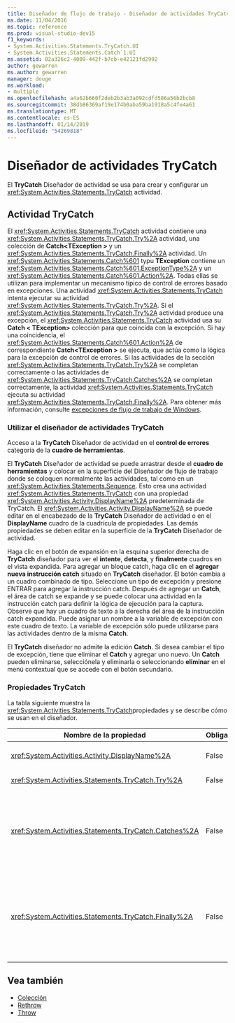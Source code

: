 ```yaml
---
title: Diseñador de flujo de trabajo - Diseñador de actividades TryCatch
ms.date: 11/04/2016
ms.topic: reference
ms.prod: visual-studio-dev15
f1_keywords:
- System.Activities.Statements.TryCatch.UI
- System.Activities.Statements.Catch`1.UI
ms.assetid: 02a326c2-4009-442f-b7cb-e42121fd2992
author: gewarren
ms.author: gewarren
manager: douge
ms.workload:
- multiple
ms.openlocfilehash: a4a62b660f2deb2b3ab3a092cdfd586a56b2bcb8
ms.sourcegitcommit: 38db86369af19e174b0aba59ba1918a5c4fe4a61
ms.translationtype: MT
ms.contentlocale: es-ES
ms.lasthandoff: 01/14/2019
ms.locfileid: "54269818"
---
```

# <a name="trycatch-activity-designer"></a>Diseñador de actividades TryCatch

El **TryCatch** Diseñador de actividad se usa para crear y configurar un <xref:System.Activities.Statements.TryCatch> actividad.

## <a name="the-trycatch-activity"></a>Actividad TryCatch
 El <xref:System.Activities.Statements.TryCatch> actividad contiene una <xref:System.Activities.Statements.TryCatch.Try%2A> actividad, una colección de **Catch\<TException >** y un <xref:System.Activities.Statements.TryCatch.Finally%2A> actividad. Un <xref:System.Activities.Statements.Catch%601> typu **TException** contiene un <xref:System.Activities.Statements.Catch%601.ExceptionType%2A> y un <xref:System.Activities.Statements.Catch%601.Action%2A>. Todas ellas se utilizan para implementar un mecanismo típico de control de errores basado en excepciones. Una actividad <xref:System.Activities.Statements.TryCatch> intenta ejecutar su actividad <xref:System.Activities.Statements.TryCatch.Try%2A>. Si el <xref:System.Activities.Statements.TryCatch.Try%2A> actividad produce una excepción, el <xref:System.Activities.Statements.TryCatch> actividad usa su **Catch < TException\>**  colección para que coincida con la excepción. Si hay una coincidencia, el <xref:System.Activities.Statements.Catch%601.Action%2A> de correspondiente **Catch\<TException >** se ejecuta, que actúa como la lógica para la excepción de control de errores. Si las actividades de la sección <xref:System.Activities.Statements.TryCatch.Try%2A> se completan correctamente o las actividades de <xref:System.Activities.Statements.TryCatch.Catches%2A> se completan correctamente, la actividad <xref:System.Activities.Statements.TryCatch> ejecuta su actividad <xref:System.Activities.Statements.TryCatch.Finally%2A>. Para obtener más información, consulte [excepciones de flujo de trabajo de Windows](/dotnet/framework/windows-workflow-foundation/exceptions).

### <a name="using-the-trycatch-activity-designer"></a>Utilizar el diseñador de actividades TryCatch

Acceso a la **TryCatch** Diseñador de actividad en el **control de errores** categoría de la **cuadro de herramientas**.

El **TryCatch** Diseñador de actividad se puede arrastrar desde el **cuadro de herramientas** y colocar en la superficie del Diseñador de flujo de trabajo donde se coloquen normalmente las actividades, tal como en un <xref:System.Activities.Statements.Sequence>. Esto crea una actividad <xref:System.Activities.Statements.TryCatch> con una propiedad <xref:System.Activities.Activity.DisplayName%2A> predeterminada de TryCatch. El <xref:System.Activities.Activity.DisplayName%2A> se puede editar en el encabezado de la **TryCatch** Diseñador de actividad o en el **DisplayName** cuadro de la cuadrícula de propiedades. Las demás propiedades se deben editar en la superficie de la **TryCatch** Diseñador de actividad.

Haga clic en el botón de expansión en la esquina superior derecha de **TryCatch** diseñador para ver el **intente**, **detecta**, y **finalmente** cuadros en el vista expandida. Para agregar un bloque catch, haga clic en el **agregar nueva instrucción catch** situado en **TryCatch** diseñador. El botón cambia a un cuadro combinado de tipo. Seleccione un tipo de excepción y presione ENTRAR para agregar la instrucción catch. Después de agregar un **Catch**, el área de catch se expande y se puede colocar una actividad en la instrucción catch para definir la lógica de ejecución para la captura. Observe que hay un cuadro de texto a la derecha del área de la instrucción catch expandida. Puede asignar un nombre a la variable de excepción con este cuadro de texto. La variable de excepción sólo puede utilizarse para las actividades dentro de la misma **Catch**.

El **TryCatch** diseñador no admite la edición **Catch**. Si desea cambiar el tipo de excepción, tiene que eliminar el **Catch** y agregar uno nuevo. Un **Catch** pueden eliminarse, selecciónela y eliminarla o seleccionando **eliminar** en el menú contextual que se accede con el botón secundario.

### <a name="the-trycatch-properties"></a>Propiedades TryCatch

La tabla siguiente muestra la <xref:System.Activities.Statements.TryCatch>propiedades y se describe cómo se usan en el diseñador.

|Nombre de la propiedad|Obligatorio|Uso|
|-|--------------|-|
|<xref:System.Activities.Activity.DisplayName%2A>|False|Especifica el nombre opcional descriptivo de la actividad <xref:System.Activities.Statements.TryCatch>. El valor predeterminado es TryCatch.|
|<xref:System.Activities.Statements.TryCatch.Try%2A>|False|La actividad se ejecuta primero cuando <xref:System.Activities.Statements.TryCatch> se ejecuta.|
|<xref:System.Activities.Statements.TryCatch.Catches%2A>|False|La colección de **Catch** los elementos que se va a comprobar cuando la <xref:System.Activities.Statements.TryCatch.Try%2A> actividad produce una excepción.<br /><br /> Necesita agregar al menos una actividad en <xref:System.Activities.Statements.TryCatch.Catches%2A> o en el bloque <xref:System.Activities.Statements.TryCatch.Finally%2A>.|
|<xref:System.Activities.Statements.TryCatch.Finally%2A>|False|La actividad que se va a ejecutar cuando la clase <xref:System.Activities.Statements.TryCatch.Try%2A> y cualquiera de las actividades necesarias en la colección <xref:System.Activities.Statements.TryCatch.Catches%2A> completen la ejecución.<br /><br /> Necesita agregar al menos una actividad en <xref:System.Activities.Statements.TryCatch.Catches%2A> o en el bloque <xref:System.Activities.Statements.TryCatch.Finally%2A>.|

## <a name="see-also"></a>Vea también

- [Colección](../workflow-designer/collection-activity-designers.md)
- [Rethrow](../workflow-designer/rethrow-activity-designer.md)
- [Throw](../workflow-designer/throw-activity-designer.md)